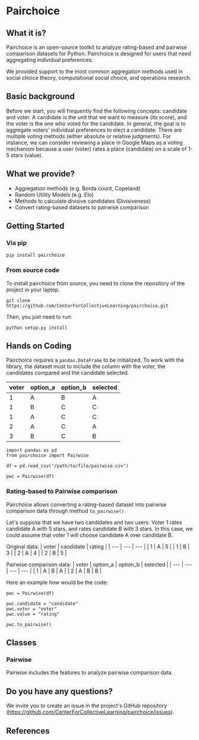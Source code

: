 # Pairchoice

## What it is?

Pairchoice is an open-source toolkit to analyze rating-based and pairwise comparison datasets for Python. Pairchoice is designed for users that need aggregating individual preferences.

We provided support to the most common aggregation methods used in social choice theory, computational social choice, and operations research. 

## Basic background
Before we start, you will frequently find the following concepts: candidate and voter. A candidate is the unit that we want to measure (its score), and the voter is the one who voted for the candidate. In general, the goal is to aggregate voters' individual preferences to elect a candidate. There are multiple voting methods (either absolute or relative judgments). For instance, we can consider reviewing a place in Google Maps as a voting mechanism because a user (voter) rates a place (candidate) on a scale of 1-5 stars (value). 

## What we provide?

- Aggregation methods (e.g. Borda count, Copeland)
- Random Utility Models (e.g. Elo)
- Methods to calculate divisive candidates (Divisiveness)
- Convert rating-based datasets to pairwise comparison

## Getting Started

### Via pip

```
pip install pairchoice
```

### From source code

To install pairchoice from source, you need to clone the repository of the project in your laptop.
```
git clone https://github.com/CenterForCollectiveLearning/pairchoice.git
```

Then, you just need to run:

```
python setup.py install
```

## Hands on Coding

Pairchoice requires a `pandas.DataFrame` to be initialized. To work with the library, the dataset must to include the column with the voter, the candidates compared and the candidate selected.

| voter | option_a | option_b | selected |
| --- | --- | --- | --- |
| 1 | A | B | A |
| 1 | B | C | C |
| 1 | A | C | C |
| 2 | A | C | A |
| 3 | B | C | B |

```
import pandas as pd
from pairchoice import Pairwise

df = pd.read_csv("/path/to/file/pairwise.csv")

pwc = Pairwise(df)
```

### Rating-based to Pairwise comparison
Pairchoice allows converting a rating-based dataset into pairwise comparison data through method `to_pairwise()`.

Let's suppose that we have two candidates and two users. Voter 1 rates candidate A with 5 stars, and rates candidate B with 3 stars. In this case, we could assume that voter 1 will choose candidate A over candidate B.

Original data:
| voter | candidate | rating |
| --- | --- | --- |
| 1 | A | 5 |
| 1 | B | 3 |
| 2 | A | 4 |
| 2 | B | 5 |

Pairwise comparison data:
| voter | option_a | option_b | selected |
| --- | --- | --- | --- |
| 1 | A | B | A |
| 2 | A | B | B |

Here an example how would be the code:
```
pwc = Pairwise(df)

pwc.candidate = "candidate"
pwc.voter = "voter"
pwc.value = "rating"

pwc.to_pairwise()
```

## Classes

### Pairwise
Pairwise includes the features to analyze pairwise comparison data. 

## Do you have any questions?
We invite you to create an issue in the project's GitHub repository (https://github.com/CenterForCollectiveLearning/pairchoice/issues).

## References

